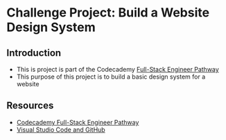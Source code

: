 # Challenge Project: Build a Website Design System

## Introduction

- This is project is part of the Codecademy [Full-Stack Engineer Pathway](https://www.codecademy.com/learn/paths/full-stack-engineering-cfb)
- This purpose of this project is to build a basic design system for a website

## Resources

- [Codecademy Full-Stack Engineer Pathway](https://www.codecademy.com/learn/paths/full-stack-engineering-cfb)
- [Visual Studio Code and GitHub](https://docs.microsoft.com/en-us/shows/Learn-Live/Learn-Git-Episode-4-Visual-Studio-Code-and-GitHub)